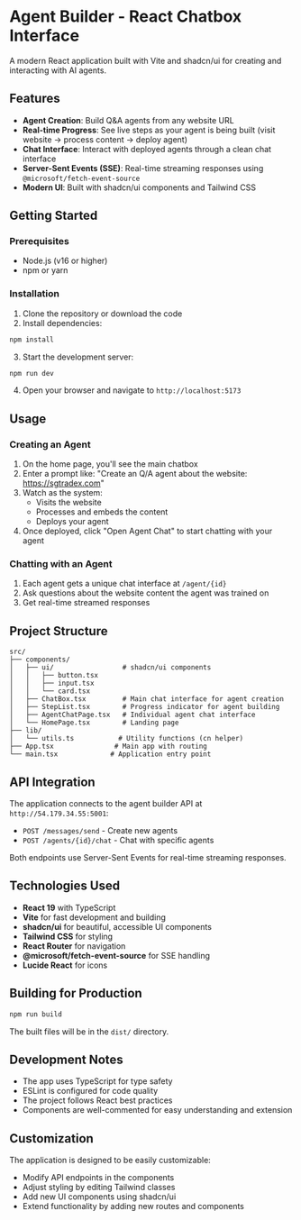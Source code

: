 # Agent Builder - React Chatbox Interface

A modern React application built with Vite and shadcn/ui for creating and interacting with AI agents.

## Features

- **Agent Creation**: Build Q&A agents from any website URL
- **Real-time Progress**: See live steps as your agent is being built (visit website → process content → deploy agent)
- **Chat Interface**: Interact with deployed agents through a clean chat interface
- **Server-Sent Events (SSE)**: Real-time streaming responses using `@microsoft/fetch-event-source`
- **Modern UI**: Built with shadcn/ui components and Tailwind CSS

## Getting Started

### Prerequisites
- Node.js (v16 or higher)
- npm or yarn

### Installation

1. Clone the repository or download the code
2. Install dependencies:
```bash
npm install
```

3. Start the development server:
```bash
npm run dev
```

4. Open your browser and navigate to `http://localhost:5173`

## Usage

### Creating an Agent

1. On the home page, you'll see the main chatbox
2. Enter a prompt like: "Create an Q/A agent about the website: https://sgtradex.com"
3. Watch as the system:
   - Visits the website
   - Processes and embeds the content
   - Deploys your agent
4. Once deployed, click "Open Agent Chat" to start chatting with your agent

### Chatting with an Agent

1. Each agent gets a unique chat interface at `/agent/{id}`
2. Ask questions about the website content the agent was trained on
3. Get real-time streamed responses

## Project Structure

```
src/
├── components/
│   ├── ui/                 # shadcn/ui components
│   │   ├── button.tsx
│   │   ├── input.tsx
│   │   └── card.tsx
│   ├── ChatBox.tsx         # Main chat interface for agent creation
│   ├── StepList.tsx        # Progress indicator for agent building
│   ├── AgentChatPage.tsx   # Individual agent chat interface
│   └── HomePage.tsx        # Landing page
├── lib/
│   └── utils.ts           # Utility functions (cn helper)
├── App.tsx               # Main app with routing
└── main.tsx             # Application entry point
```

## API Integration

The application connects to the agent builder API at `http://54.179.34.55:5001`:

- `POST /messages/send` - Create new agents
- `POST /agents/{id}/chat` - Chat with specific agents

Both endpoints use Server-Sent Events for real-time streaming responses.

## Technologies Used

- **React 19** with TypeScript
- **Vite** for fast development and building
- **shadcn/ui** for beautiful, accessible UI components
- **Tailwind CSS** for styling
- **React Router** for navigation
- **@microsoft/fetch-event-source** for SSE handling
- **Lucide React** for icons

## Building for Production

```bash
npm run build
```

The built files will be in the `dist/` directory.

## Development Notes

- The app uses TypeScript for type safety
- ESLint is configured for code quality
- The project follows React best practices
- Components are well-commented for easy understanding and extension

## Customization

The application is designed to be easily customizable:

- Modify API endpoints in the components
- Adjust styling by editing Tailwind classes
- Add new UI components using shadcn/ui
- Extend functionality by adding new routes and components
